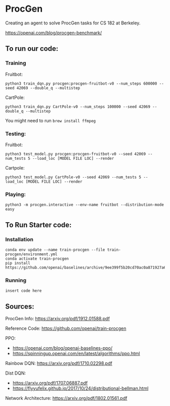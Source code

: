 # ProcGen

Creating an agent to solve ProcGen tasks for CS 182 at Berkeley.

https://openai.com/blog/procgen-benchmark/

## To run our code:

### Training
Fruitbot:

`python3 train_dqn.py procgen:procgen-fruitbot-v0 --num_steps 600000 --seed 42069 --double_q --multistep`

CartPole:

`python3 train_dqn.py CartPole-v0 --num_steps 100000 --seed 42069 --double_q --multistep`

You might need to run `brew install ffmpeg`

### Testing:

Fruitbot:

`python3 test_model.py procgen:procgen-fruitbot-v0 --seed 42069 --num_tests 5 --load_loc [MODEL FILE LOC] --render`

Cartpole:

`python3 test_model.py CartPole-v0 --seed 42069 --num_tests 5 --load_loc [MODEL FILE LOC] --render`

### Playing:
`python3 -m procgen.interactive --env-name fruitbot --distribution-mode easy`

## To Run Starter code:

### Installation
```
conda env update --name train-procgen --file train-procgen/environment.yml
conda activate train-procgen
pip install https://github.com/openai/baselines/archive/9ee399f5b20cd70ac0a871927a6cf043b478193f.zip
```

### Running
`insert code here`

## Sources:

ProcGen Info: https://arxiv.org/pdf/1912.01588.pdf

Reference Code: https://github.com/openai/train-procgen

PPO: 
* https://openai.com/blog/openai-baselines-ppo/
* https://spinningup.openai.com/en/latest/algorithms/ppo.html

Rainbow DQN: https://arxiv.org/pdf/1710.02298.pdf

Dist DQN: 
* https://arxiv.org/pdf/1707.06887.pdf
* https://flyyufelix.github.io/2017/10/24/distributional-bellman.html

Network Architecture: https://arxiv.org/pdf/1802.01561.pdf